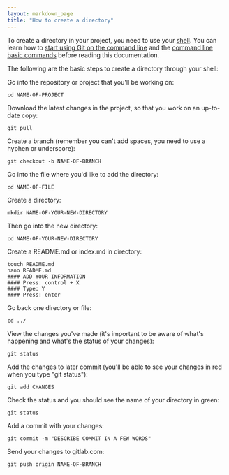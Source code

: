 ```yaml
---
layout: markdown_page
title: "How to create a directory"
---
```


To create a directory in your project, you need to use your [shell](http://doc.gitlab.com/ce/gitlab-basics/basic-git-commands.html). You can learn how to [start using Git on the command line](http://doc.gitlab.com/ce/gitlab-basics/start-using-git.html) and the [command line basic commands](http://doc.gitlab.com/ce/gitlab-basics/command-line-commands.html) before reading this documentation.

The following are the basic steps to create a directory through your shell:

Go into the repository or project that you'll be working on:
```
cd NAME-OF-PROJECT
```

Download the latest changes in the project, so that you work on an up-to-date copy:
```
git pull
```

Create a branch (remember you can't add spaces, you need to use a hyphen or underscore):
```
git checkout -b NAME-OF-BRANCH
```

Go into the file where you'd like to add the directory:
```
cd NAME-OF-FILE
```

Create a directory:
```
mkdir NAME-OF-YOUR-NEW-DIRECTORY
```

Then go into the new directory:
```
cd NAME-OF-YOUR-NEW-DIRECTORY
```

Create a README.md or index.md in directory:
```
touch README.md
nano README.md
#### ADD YOUR INFORMATION
#### Press: control + X
#### Type: Y
#### Press: enter
```

Go back one directory or file:
```
cd ../
```

View the changes you've made (it's important to be aware of what's happening and what's the status of your changes):
```
git status
```

Add the changes to later commit (you'll be able to see your changes in red when you type "git status"):
```
git add CHANGES
```

Check the status and you should see the name of your directory in green:
```
git status
```

Add a commit with your changes:
```
git commit -m "DESCRIBE COMMIT IN A FEW WORDS"
```

Send your changes to gitlab.com:
```
git push origin NAME-OF-BRANCH
```